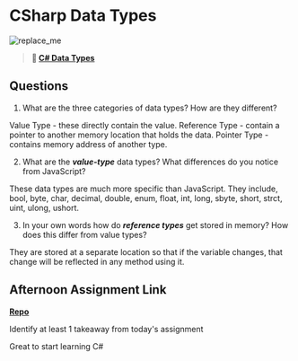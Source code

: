 # CSharp Data Types

![replace_me](https://codeworks.blob.core.windows.net/public/assets/img/illustrations/placeholder.svg)

> **📖 [C# Data Types](https://codeworksacademy.com/fs-student-guide/resources/wk10/01-CSharp-Generics)**

## Questions

1. What are the three categories of data types? How are they different?

Value Type - these directly contain the value.
Reference Type - contain a pointer to another memory location that holds the data.
Pointer Type - contains memory address of another type.

2. What are the ***value-type*** data types? What differences do you notice from JavaScript?

These data types are much more specific than JavaScript.  They include, bool, byte, char, decimal, double, enum, float, int, long, sbyte, short, strct, uint, ulong, ushort.

3. In your own words how do ***reference types*** get stored in memory? How does this differ from value types?

They are stored at a separate location so that if the variable changes, that change will be reflected in any method using it.


## Afternoon Assignment Link

**[Repo](https://iangrell.github.io/cSharpAPI/)**

Identify at least 1 takeaway from today's assignment

Great to start learning C#
